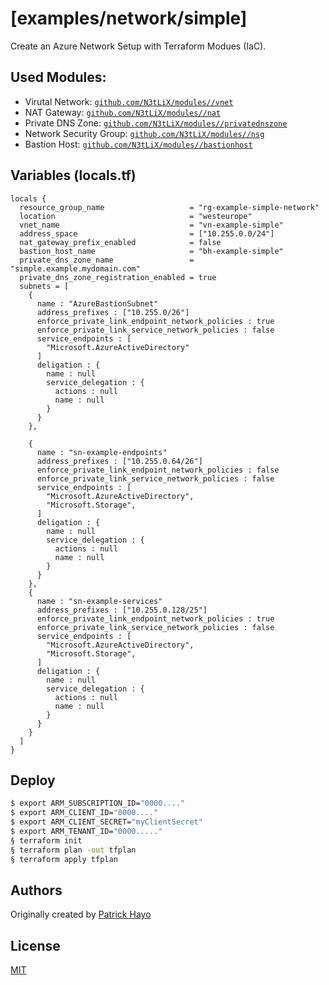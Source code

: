 # [examples/network/simple]

Create an Azure Network Setup with Terraform Modues (IaC).

## Used Modules:

- Virutal Network: [```github.com/N3tLiX/modules//vnet```](https://github.com/N3tLiX/azure-terraform-vnet.git)
- NAT Gateway: [```github.com/N3tLiX/modules//nat```](https://github.com/N3tLiX/azure-terraform-nat-gateway.git)
- Private DNS Zone: [```github.com/N3tLiX/modules//privatednszone```](https://github.com/N3tLiX/azure-terraform-private-dns-zone.git)
- Network Security Group: [```github.com/N3tLiX/modules//nsg```](https://github.com/N3tLiX/azure-terraform-nsg.git)
- Bastion Host: [```github.com/N3tLiX/modules//bastionhost```](https://github.com/N3tLiX/azure-terraform-bastion-host.git)

## Variables (locals.tf)

```hcl
locals {
  resource_group_name                   = "rg-example-simple-network"
  location                              = "westeurope"
  vnet_name                             = "vn-example-simple"
  address_space                         = ["10.255.0.0/24"]
  nat_gateway_prefix_enabled            = false
  bastion_host_name                     = "bh-example-simple"
  private_dns_zone_name                 = "simple.example.mydomain.com"
  private_dns_zone_registration_enabled = true
  subnets = [
    {
      name : "AzureBastionSubnet"
      address_prefixes : ["10.255.0/26"]
      enforce_private_link_endpoint_network_policies : true
      enforce_private_link_service_network_policies : false
      service_endpoints : [
        "Microsoft.AzureActiveDirectory"
      ]
      deligation : {
        name : null
        service_delegation : {
          actions : null
          name : null
        }
      }
    },

    {
      name : "sn-example-endpoints"
      address_prefixes : ["10.255.0.64/26"]
      enforce_private_link_endpoint_network_policies : false
      enforce_private_link_service_network_policies : false
      service_endpoints : [
        "Microsoft.AzureActiveDirectory",
        "Microsoft.Storage",
      ]
      deligation : {
        name : null
        service_delegation : {
          actions : null
          name : null
        }
      }
    },
    {
      name : "sn-example-services"
      address_prefixes : ["10.255.0.128/25"]
      enforce_private_link_endpoint_network_policies : true
      enforce_private_link_service_network_policies : false
      service_endpoints : [
        "Microsoft.AzureActiveDirectory",
        "Microsoft.Storage",
      ]
      deligation : {
        name : null
        service_delegation : {
          actions : null
          name : null
        }
      }
    }
  ]
}
```

## Deploy

```sh
$ export ARM_SUBSCRIPTION_ID="0000...."
$ export ARM_CLIENT_ID="0000...."
$ export ARM_CLIENT_SECRET="myClientSecret"
$ export ARM_TENANT_ID="0000....."
§ terraform init
§ terraform plan -out tfplan
§ terraform apply tfplan
```

## Authors

Originally created by [Patrick Hayo](http://github.com/adminph-de)

## License

[MIT](LICENSE)
